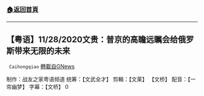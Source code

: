 ###  [:house:返回首頁](https://github.com/ourhimalayas/txt)
---

## 【粤语】11/28/2020文贵：普京的高瞻远瞩会给俄罗斯带来无限的未来
` Caihongqiao` [轉載自GNews](https://gnews.org/zh-hans/632983/)

制作：战友之家粤语频道
统筹：【文武全才】 剪輯：【文莱】 【文桥】 配音：【一帘幽梦】 字幕：【文桥】
0
